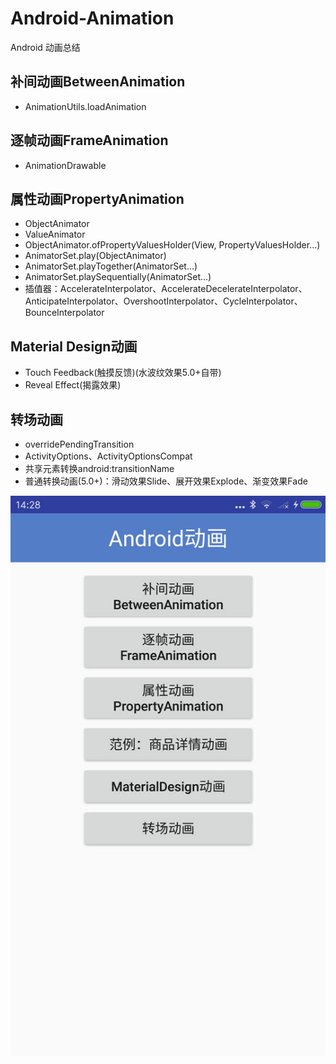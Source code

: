 # Android-Animation
Android 动画总结

## 补间动画BetweenAnimation

- AnimationUtils.loadAnimation

## 逐帧动画FrameAnimation

- AnimationDrawable

## 属性动画PropertyAnimation

- ObjectAnimator
- ValueAnimator
- ObjectAnimator.ofPropertyValuesHolder(View, PropertyValuesHolder...)
- AnimatorSet.play(ObjectAnimator)
- AnimatorSet.playTogether(AnimatorSet...)
- AnimatorSet.playSequentially(AnimatorSet...)
- 插值器：AccelerateInterpolator、AccelerateDecelerateInterpolator、AnticipateInterpolator、OvershootInterpolator、CycleInterpolator、BounceInterpolator

## Material Design动画

- Touch Feedback(触摸反馈)(水波纹效果5.0+自带)
- Reveal Effect(揭露效果)

## 转场动画

- overridePendingTransition
- ActivityOptions、ActivityOptionsCompat
- 共享元素转换android:transitionName
- 普通转换动画(5.0+)：滑动效果Slide、展开效果Explode、渐变效果Fade

![image](https://github.com/iyezhou/Android-Animation/blob/master/Android-Animation.jpg)
